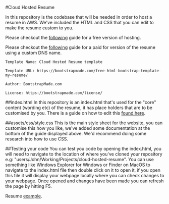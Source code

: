 #Cloud Hosted Resume

In this repository is the codebase that will be needed in order to host a resume in AWS. We've included the HTML and CSS that you can edit to make the resume custom to you.

Please checkout the [following](https://docs.google.com/document/d/13umPTQTPTK8b0SVYZLKFCvFrgFWAQOzCmLobFMUrPcI/edit?usp=sharing) guide for a free version of hosting.

Please checkout the [following](https://docs.google.com/document/d/14tSKmdfaP7peFz6IEqk_O3UpeeFfU3XKNPSXtoFOrFU/edit?usp=sharing) guide for a paid for version of the resume using a custom DNS name.

```
Template Name: Cloud Hosted Resume template

Template URL: https://bootstrapmade.com/free-html-bootstrap-template-my-resume/

Author: BootstrapMade.com

License: https://bootstrapmade.com/license/
```

##index.html
In this repository is an index.html that's used for the "core" content (wording etc) of the resume, it has place holders that are to be customised by you. There is a guide on how to edit this [found here](https://anddigitaltransformation.atlassian.net/wiki/spaces/CNI/pages/4372955165/Resume+template+documentation).</p>

##assets/css/style.css
This is the main style sheet for the website, you can customise this how you like, we've added some documentation at the bottom of the guide displayed above. We'd recommend doing some research into how to use CSS.</p>

##Testing your code
You can test you code by opening the index.html, you will need to navigate to the location of where you've cloned your repository e.g: "users/John/Working/Projects/cloud-hosted-resume". You can use something like Windows Explorer for Windows or Finder on MacOS to navigate to the index.html file then double click on it to open it, if you open this file it will display your webpage locally where you can check changes to your webpage. Once opened and changes have been made you can refresh the page by hitting F5.

Resume [example](https://mattyburn.com).
